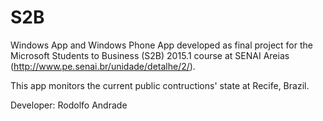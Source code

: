 # S2B

Windows App and Windows Phone App developed as final project for the Microsoft Students to Business (S2B) 2015.1 course at SENAI Areias (http://www.pe.senai.br/unidade/detalhe/2/).

This app monitors the current public contructions' state at Recife, Brazil. 

Developer: Rodolfo Andrade
